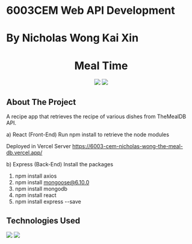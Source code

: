 # 6003CEM Web API Development
# By Nicholas Wong Kai Xin

<h1 align="center">Meal Time</h1>
<p align="center">
   <img src="https://forthebadge.com/images/badges/made-with-javascript.svg" />
   <img src="https://img.shields.io/badge/vercel-%23000000.svg?style=for-the-badge&logo=vercel&logoColor=white"/>
</p>

## About The Project

A recipe app that retrieves the recipe of various dishes from TheMealDB API.

a) React (Front-End)
Run npm install to retrieve the node modules

Deployed in Vercel Server https://6003-cem-nicholas-wong-the-meal-db.vercel.app/ 


b) Express (Back-End)
Install the packages

1. npm install axios
2. npm install mongoose@6.10.0
3. npm install mongodb
4. npm install react
5. npm install express --save

## Technologies Used
<img src="https://img.shields.io/badge/MongoDB-%234ea94b.svg?style=for-the-badge&logo=mongodb&logoColor=white"/>
<img src="https://img.shields.io/badge/react-%2320232a.svg?style=for-the-badge&logo=react&logoColor=%2361DAFB"/>

